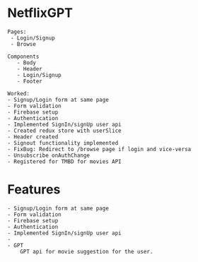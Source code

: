 # NetflixGPT

    Pages:
     - Login/Signup
     - Browse

    Components
       - Body
       - Header
       - Login/Signup
       - Footer

    Worked:
    - Signup/Login form at same page
    - Form validation
    - Firebase setup
    - Authentication
    - Implemented SignIn/signUp user api
    - Created redux store with userSlice
    - Header created
    - Signout functionality implemented
    - FixBug: Redirect to /browse page if login and vice-versa
    - Unsubscribe onAuthChange
    - Registered for TMBD for movies API


# Features

    - Signup/Login form at same page
    - Form validation
    - Firebase setup
    - Authentication
    - Implemented SignIn/signUp user api
    -
    - GPT
        GPT api for movie suggestion for the user.